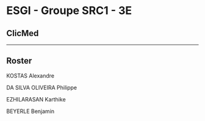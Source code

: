 # ESGI - Groupe SRC1 - 3E
## ClicMed
----------------------------------
## Roster
KOSTAS
Alexandre

DA SILVA OLIVEIRA
Philippe

EZHILARASAN
Karthike

BEYERLE
Benjamin
